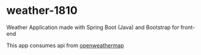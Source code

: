 # weather-1810
Weather Application made with Spring Boot (Java) and Bootstrap for front-end

This app consumes api from [openweathermap](https://openweathermap.org/api)
